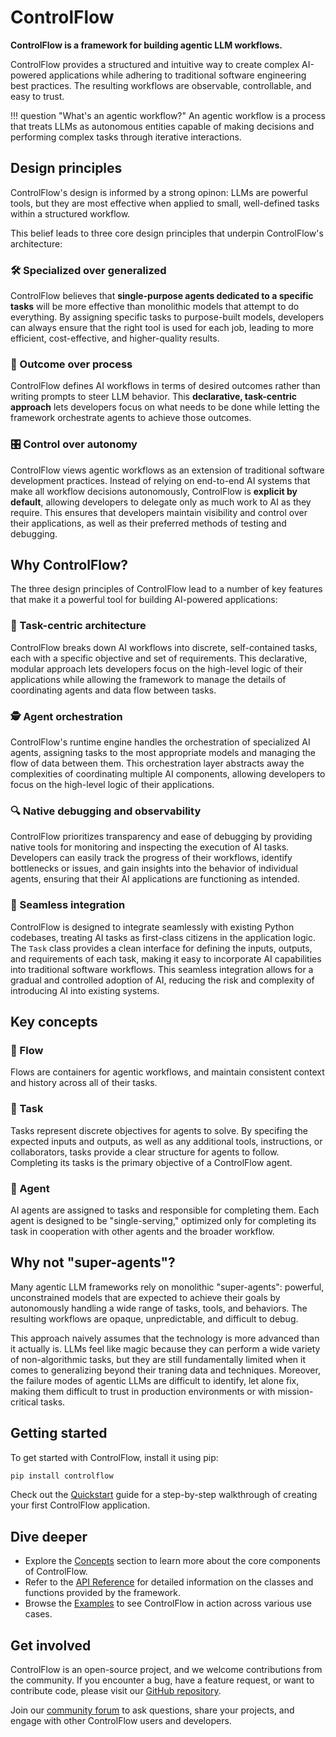 # ControlFlow

**ControlFlow is a framework for building agentic LLM workflows.**

ControlFlow provides a structured and intuitive way to create complex AI-powered applications while adhering to traditional software engineering best practices. The resulting workflows are observable, controllable, and easy to trust.


!!! question "What's an agentic workflow?"
    An agentic workflow is a process that treats LLMs as autonomous entities capable of making decisions and performing complex tasks through iterative interactions. 




## Design principles
ControlFlow's design is informed by a strong opinon: LLMs are powerful tools, but they are most effective when applied to small, well-defined tasks within a structured workflow.

This belief leads to three core design principles that underpin ControlFlow's architecture:

### 🛠️ Specialized over generalized
ControlFlow believes that **single-purpose agents dedicated to a specific tasks** will be more effective than monolithic models that attempt to do everything. By assigning specific tasks to purpose-built models, developers can always ensure that the right tool is used for each job, leading to more efficient, cost-effective, and higher-quality results.

### 🎯 Outcome over process
ControlFlow defines AI workflows in terms of desired outcomes rather than writing prompts to steer LLM behavior. This **declarative, task-centric approach** lets developers focus on what needs to be done while letting the framework orchestrate agents to achieve those outcomes.

### 🎛️ Control over autonomy
ControlFlow views agentic workflows as an extension of traditional software development practices. Instead of relying on end-to-end AI systems that make all workflow decisions autonomously, ControlFlow is **explicit by default**, allowing developers to delegate only as much work to AI as they require. This ensures that developers maintain visibility and control over their applications, as well as their preferred methods of testing and debugging.



## Why ControlFlow?
The three design principles of ControlFlow lead to a number of key features that make it a powerful tool for building AI-powered applications:

### 🧩 Task-centric architecture
ControlFlow breaks down AI workflows into discrete, self-contained tasks, each with a specific objective and set of requirements. This declarative, modular approach lets developers focus on the high-level logic of their applications while allowing the framework to manage the details of coordinating agents and data flow between tasks.

### 🕵️ Agent orchestration
ControlFlow's runtime engine handles the orchestration of specialized AI agents, assigning tasks to the most appropriate models and managing the flow of data between them. This orchestration layer abstracts away the complexities of coordinating multiple AI components, allowing developers to focus on the high-level logic of their applications.

### 🔍 Native debugging and observability 
ControlFlow prioritizes transparency and ease of debugging by providing native tools for monitoring and inspecting the execution of AI tasks. Developers can easily track the progress of their workflows, identify bottlenecks or issues, and gain insights into the behavior of individual agents, ensuring that their AI applications are functioning as intended.

### 🤝 Seamless integration
ControlFlow is designed to integrate seamlessly with existing Python codebases, treating AI tasks as first-class citizens in the application logic. The `Task` class provides a clean interface for defining the inputs, outputs, and requirements of each task, making it easy to incorporate AI capabilities into traditional software workflows. This seamless integration allows for a gradual and controlled adoption of AI, reducing the risk and complexity of introducing AI into existing systems.


## Key concepts

### 🌊 Flow
Flows are containers for agentic workflows, and maintain consistent context and history across all of their tasks.

### 🚦 Task
Tasks represent discrete objectives for agents to solve. By specifing the expected inputs and outputs, as well as any additional tools, instructions, or collaborators, tasks provide a clear structure for agents to follow. Completing its tasks is the primary objective of a ControlFlow agent.

### 🤖 Agent
AI agents are assigned to tasks and responsible for completing them. Each agent is designed to be "single-serving," optimized only for completing its task in cooperation with other agents and the broader workflow.


## Why not "super-agents"?

Many agentic LLM frameworks rely on monolithic "super-agents": powerful, unconstrained models that are expected to achieve their goals by autonomously handling a wide range of tasks, tools, and behaviors. The resulting workflows are opaque, unpredictable, and difficult to debug.

This approach naively assumes that the technology is more advanced than it actually is. LLMs feel like magic because they can perform a wide variety of non-algorithmic tasks, but they are still fundamentally limited when it comes to generalizing beyond their traning data and techniques. Moreover, the failure modes of agentic LLMs are difficult to identify, let alone fix, making them difficult to trust in production environments or with mission-critical tasks.
## Getting started

To get started with ControlFlow, install it using pip:

```bash
pip install controlflow
```

Check out the [Quickstart](quickstart.md) guide for a step-by-step walkthrough of creating your first ControlFlow application.

## Dive deeper

- Explore the [Concepts](concepts/index.md) section to learn more about the core components of ControlFlow.
- Refer to the [API Reference](api/index.md) for detailed information on the classes and functions provided by the framework.
- Browse the [Examples](examples/index.md) to see ControlFlow in action across various use cases.

## Get involved

ControlFlow is an open-source project, and we welcome contributions from the community. If you encounter a bug, have a feature request, or want to contribute code, please visit our [GitHub repository](https://github.com/jlowin/controlflow).

Join our [community forum](https://github.com/jlowin/controlflow/discussions) to ask questions, share your projects, and engage with other ControlFlow users and developers.
